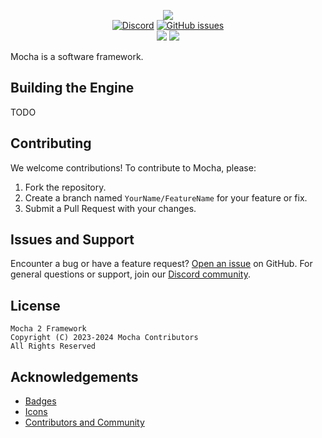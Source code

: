 <p align="center">
    <img src="https://github.com/mocha-engine/mocha2/assets/12881812/21c0706a-9aee-4214-8a70-02d30279f441" />
    <br>
    <a href="https://discord.gg/brHSFvq4"><img alt="Discord" src="https://img.shields.io/discord/1051715074043150336"></a>
    <a href="https://github.com/mocha-engine/mocha2/issues"><img alt="GitHub issues" src="https://img.shields.io/github/issues/mocha-engine/mocha2"></a>
    <br>
    <img src="https://github.com/mocha-engine/mocha2/actions/workflows/ci.yml/badge.svg" />
    <img src="https://github.com/mocha-engine/mocha2/actions/workflows/ci-linux.yml/badge.svg" />
</p>

Mocha is a software framework.

## Building the Engine

TODO

## Contributing

We welcome contributions! To contribute to Mocha, please:

1. Fork the repository.
2. Create a branch named `YourName/FeatureName` for your feature or fix.
3. Submit a Pull Request with your changes.

## Issues and Support

Encounter a bug or have a feature request? [Open an issue](https://github.com/mocha-engine/mocha2/issues/new) on GitHub. For general questions or support, join our [Discord community](https://discord.gg/mocha2).

## License

```
Mocha 2 Framework
Copyright (C) 2023-2024 Mocha Contributors
All Rights Reserved
```

## Acknowledgements
* [Badges](https://shields.io)
* [Icons](https://www.flaticon.com/)
* [Contributors and Community](https://github.com/mocha-engine/mocha2/graphs/contributors)
